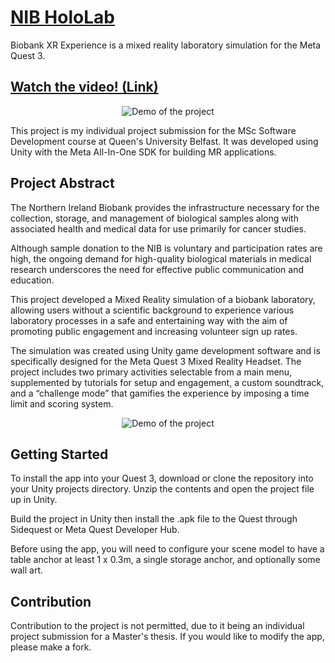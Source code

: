 # [NIB HoloLab](https://github.com/niccybuzz/Biobank-XR-Experience)

Biobank XR Experience is a mixed reality laboratory simulation for the Meta Quest 3.

## [Watch the video! (Link)](https://youtu.be/R4c6Khhy0jI?si=jM33cQOtBQkzF27Z)

<div align="center">
<img src="github_assets/using_centrifuge.gif" alt="Demo of the project" />
</div>

This project is my individual project submission for the MSc Software Development course at Queen's University Belfast.
It was developed using Unity with the Meta All-In-One SDK for building MR applications.

## Project Abstract

The Northern Ireland Biobank provides the infrastructure necessary for the collection, storage, and management of biological samples along with associated health and medical data for use primarily for cancer studies. 

Although sample donation to the NIB is voluntary and participation rates are high, the ongoing demand for high-quality biological materials in medical research underscores the need for effective public communication and education. 

This project developed a Mixed Reality simulation of a biobank laboratory, allowing users without a scientific background to experience various laboratory processes in a safe and entertaining way with the aim of promoting public engagement and increasing volunteer sign up rates.

The simulation was created using Unity game development software and is specifically designed for the Meta Quest 3 Mixed Reality Headset. The project includes two primary activities selectable from a main menu, supplemented by tutorials for setup and engagement, a custom soundtrack, and a “challenge mode” that gamifies the experience by imposing a time limit and scoring system.

<div align="center">
<img src="github_assets/readme_gif1.gif" alt="Demo of the project" />
</div>

## Getting Started

To install the app into your Quest 3, download or clone the repository into your Unity projects directory.
Unzip the contents and open the project file up in Unity.

Build the project in Unity then install the .apk file to the Quest through Sidequest or Meta Quest Developer Hub.

Before using the app, you will need to configure your scene model to have a table anchor at least 1 x 0.3m, a single storage anchor, and optionally some wall art.

## Contribution

Contribution to the project is not permitted, due to it being an individual project submission for a Master's thesis.
If you would like to modify the app, please make a fork.
